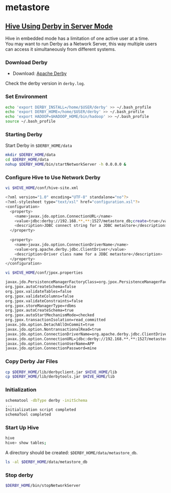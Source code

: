 # metastore

## [Hive Using Derby in Server Mode](https://cwiki.apache.org/confluence/display/Hive/HiveDerbyServerMode)

Hive in embedded mode has a limitation of one active user at a time.  
You may want to run Derby as a Network Server, this way multiple users can access it simultaneously from different systems.  

### Download Derby

- Download: [Apache Derby](http://db.apache.org/derby/derby_downloads.html)

Check the derby version in `derby.log`.

### Set Environment

```bash
echo 'export DERBY_INSTALL=/home/$USER/derby' >> ~/.bash_profile
echo 'export DERBY_HOME=/home/$USER/derby' >> ~/.bash_profile
echo 'export HADOOP=$HADOOP_HOME/bin/hadoop' >> ~/.bash_profile
source ~/.bash_profile
```

### Starting Derby

Start Derby in `$DERBY_HOME/data`

```bash
mkdir $DERBY_HOME/data
cd $DERBY_HOME/data
nohup $DERBY_HOME/bin/startNetworkServer -h 0.0.0.0 &
```

### Configure Hive to Use Network Derby

```bash
vi $HIVE_HOME/conf/hive-site.xml
```

```bash
<?xml version="1.0" encoding="UTF-8" standalone="no"?>
<?xml-stylesheet type="text/xsl" href="configuration.xsl"?>
<configuration>
  <property>
    <name>javax.jdo.option.ConnectionURL</name>
    <value>jdbc:derby://192.168.**.**:1527/metastore_db;create=true</value>
    <description>JDBC connect string for a JDBC metastore</description>
  </property>
   
  <property>
    <name>javax.jdo.option.ConnectionDriverName</name>
    <value>org.apache.derby.jdbc.ClientDriver</value>
    <description>Driver class name for a JDBC metastore</description>
  </property>
</configuration>
```

```bash
vi $HIVE_HOME/conf/jpox.properties
```

```bash
javax.jdo.PersistenceManagerFactoryClass=org.jpox.PersistenceManagerFactoryImpl
org.jpox.autoCreateSchema=false
org.jpox.validateTables=false
org.jpox.validateColumns=false
org.jpox.validateConstraints=false
org.jpox.storeManagerType=rdbms
org.jpox.autoCreateSchema=true
org.jpox.autoStartMechanismMode=checked
org.jpox.transactionIsolation=read_committed
javax.jdo.option.DetachAllOnCommit=true
javax.jdo.option.NontransactionalRead=true
javax.jdo.option.ConnectionDriverName=org.apache.derby.jdbc.ClientDriver
javax.jdo.option.ConnectionURL=jdbc:derby://192.168.**.**:1527/metastore_db;create=true
javax.jdo.option.ConnectionUserName=APP
javax.jdo.option.ConnectionPassword=mine
```

### Copy Derby Jar Files

```bash
cp $DERBY_HOME/lib/derbyclient.jar $HIVE_HOME/lib
cp $DERBY_HOME/lib/derbytools.jar $HIVE_HOME/lib
```

### Initialization

```bash
schematool -dbType derby -initSchema
...
Initialization script completed
schemaTool completed
```

### Start Up Hive

```bash
hive
hive> show tables;
```

A directory should be created: `$DERBY_HOME/data/metastore_db`.

```bash
ls -al $DERBY_HOME/data/metastore_db
```

### Stop derby

```bash
$DERBY_HOME/bin/stopNetworkServer
```